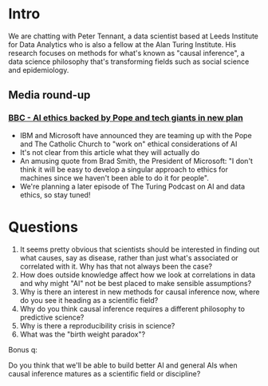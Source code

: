 # Intro

We are chatting with Peter Tennant, a data scientist based at Leeds Institute for Data Analytics who is also a fellow at the Alan Turing Institute. His research focuses on methods for what's known as "causal inference", a data science philosophy that's transforming fields such as social science and epidemiology.

## Media round-up

### [BBC - AI ethics backed by Pope and tech giants in new plan](https://www.bbc.co.uk/news/technology-51673296)

- IBM and Microsoft have announced they are teaming up with the Pope and The Catholic Church to "work on" ethical considerations of AI
- It's not clear from this article what they will actually do
- An amusing quote from Brad Smith, the President of Microsoft: "I don't think it will be easy to develop a singular approach to ethics for machines since we haven't been able to do it for people".
- We're planning a later episode of The Turing Podcast on AI and data ethics, so stay tuned!

# Questions

1. It seems pretty obvious that scientists should be interested in finding out what causes, say as disease, rather than just what's associated or correlated with it. Why has that not always been the case?
2. How does outside knowledge affect how we look at correlations in data and why might "AI" not be best placed to make sensible assumptions?
3. Why is there an interest in new methods for causal inference now, where do you see it heading as a scientific field?
4. Why do you think causal inference requires a different philosophy to predictive science?
5. Why is there a reproducibility crisis in science?
6. What was the "birth weight paradox"?


Bonus q:

Do you think that we'll be able to build better AI and general AIs when causal inference matures as a scientific field or discipline?
